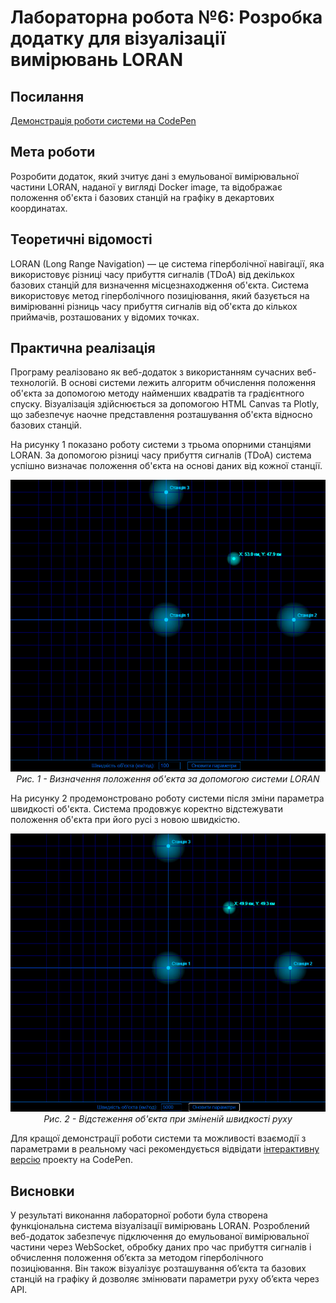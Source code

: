 # Лабораторна робота №6: Розробка додатку для візуалізації вимірювань LORAN
## Посилання

[Демонстрація роботи системи на CodePen](https://codepen.io/VolodimirProdan/full/yyBJZaj)
## Мета роботи
Розробити додаток, який зчитує дані з емульованої вимірювальної частини LORAN, наданої у вигляді Docker image, та відображає положення об'єкта і базових станцій на графіку в декартових координатах.

## Теоретичні відомості
LORAN (Long Range Navigation) — це система гіперболічної навігації, яка використовує різниці часу прибуття сигналів (TDoA) від декількох базових станцій для визначення місцезнаходження об'єкта. Система використовує метод гіперболічного позиціювання, який базується на вимірюванні різниць часу прибуття сигналів від об'єкта до кількох приймачів, розташованих у відомих точках.

## Практична реалізація
Програму реалізовано як веб-додаток з використанням сучасних веб-технологій. В основі системи лежить алгоритм обчислення положення об'єкта за допомогою методу найменших квадратів та градієнтного спуску. Візуалізація здійснюється за допомогою HTML Canvas та Plotly, що забезпечує наочне представлення розташування об'єкта відносно базових станцій.

На рисунку 1 показано роботу системи з трьома опорними станціями LORAN. За допомогою різниці часу прибуття сигналів (TDoA) система успішно визначає положення об'єкта на основі даних від кожної станції.

<p align="center">
  <img src="Screenshots/1.jpg" alt="Базова робота системи"/>
  <br>
  <em>Рис. 1 - Визначення положення об'єкта за допомогою системи LORAN</em>
</p>

На рисунку 2 продемонстровано роботу системи після зміни параметра швидкості об'єкта. Система продовжує коректно відстежувати положення об'єкта при його русі з новою швидкістю.

<p align="center">
  <img src="Screenshots/2.jpg" alt="Модифіковані параметри швидкості"/>
  <br>
  <em>Рис. 2 - Відстеження об'єкта при зміненій швидкості руху</em>
</p>

Для кращої демонстрації роботи системи та можливості взаємодії з параметрами в реальному часі рекомендується відвідати [інтерактивну версію](https://codepen.io/VolodimirProdan/full/yyBJZaj) проекту на CodePen.

## Висновки
У результаті виконання лабораторної роботи була створена функціональна система візуалізації вимірювань LORAN. Розроблений веб-додаток забезпечує підключення до емульованої вимірювальної частини через WebSocket, обробку даних про час прибуття сигналів і обчислення положення об’єкта за методом гіперболічного позиціювання. Він також візуалізує розташування об’єкта та базових станцій на графіку й дозволяє змінювати параметри руху об’єкта через API.

